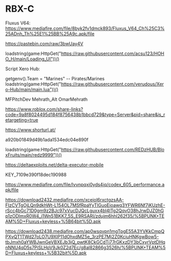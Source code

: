 # RBX-C
Fluxus  V64: https://www.mediafire.com/file/8byk2fv1dmck893/Fluxus_V64_Ch%25C3%25ADnh_Th%25E1%25BB%25A9c.apk/file

https://pastebin.com/raw/3bwUay4V
 
loadstring(game:HttpGet("https://raw.githubusercontent.com/acsu123/HOHO_H/main/Loading_UI"))()

Script Xero Hub:


getgenv().Team = "Marines" -- Pirates/Marines
loadstring(game:HttpGet("https://raw.githubusercontent.com/verudous/Xero-Hub/main/main.lua"))()

MFPitchDev
Mehrath_Alt
OmarMehrath

https://www.roblox.com/share-links?code=9a8f8024495d184f8756438b1bbcd729&type=Server&pid=share&is_retargeting=true

https://www.shorturl.at/

a920b01849d49b1ada1534edc04e890f

loadstring(game:HttpGet("https://raw.githubusercontent.com/REDzHUB/BloxFruits/main/redz9999"))()

https://deltaexploits.net/delta-executor-mobile

KEY_7109e390f18dec190988

https://www.mediafire.com/file/lvvnpqxi0yds4iq/codex_605_performance.apk/file

https://download2432.mediafire.com/xceiol6rxctgzsAA-FIzCVTgOjLQn9dkhWt-L154OL7MSfRpaYyTIGuoEioawq3YFWR6Nf7iKUzhE-rScc4bGc71D0gm9z2BJc97xVucDJQcLguxx4bl4ITg2QqvO38hJrwDJZ0hGp1zODlmxR0W4_i1Wn51BKK7_5S_E9RSARI/zdujm6hhl262f35/%5BPUNK+TEAM%5D+Fluxus+keyless+%5B64bit%5D.apk

https://download2438.mediafire.com/ap0wsqvpn1mgTpgE55A3YVKkCmpQPXvQT1TWd27oLO7U9XlP11dOhxdMZ5e_3rzPE7Mj2Z0KciuHNKgwBow5-tbJmxh0aYWBJwnGeVBXEJb3jQ_pwtK8CkGCdTi77rGKxzDY3bCxyrVptDHqnNNU4qD5s7PiSLHpV9Jk0Z2d7Ec/g8al82866g3526h/%5BPUNK+TEAM%5D+Fluxus+keyless+%5B32bit%5D.apk
